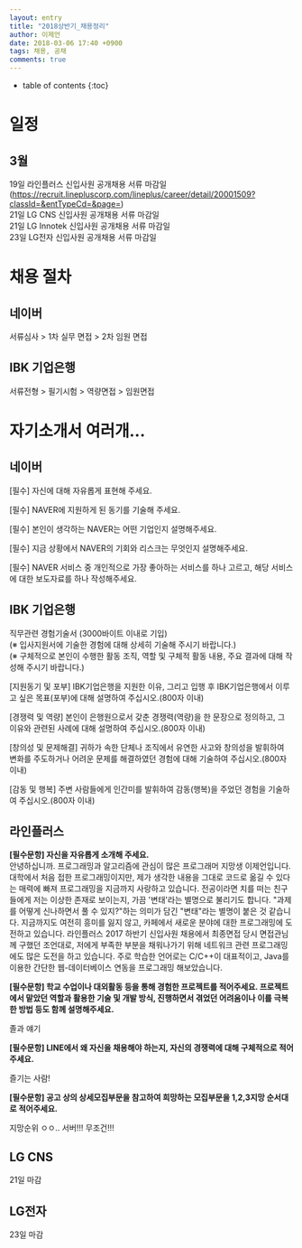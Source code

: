 ```yaml
---
layout: entry
title: "2018상반기_채용정리"
author: 이제언
date: 2018-03-06 17:40 +0900
tags: 채용, 공채
comments: true
---
```

* table of contents
{:toc}

# 일정

## 3월  
19일 라인플러스 신입사원 공개채용 서류 마감일  
(https://recruit.linepluscorp.com/lineplus/career/detail/20001509?classId=&entTypeCd=&page=)  
21일 LG CNS 신입사원 공개채용 서류 마감일  
21일 LG Innotek 신입사원 공개채용 서류 마감일  
23일 LG전자 신입사원 공개채용 서류 마감일

# 채용 절차

## 네이버

서류심사 > 1차 실무 면접 > 2차 임원 면접

## IBK 기업은행

서류전형 > 필기시험 > 역량면접 > 임원면접

# 자기소개서 여러개...

## 네이버

[필수] 자신에 대해 자유롭게 표현해 주세요.


[필수] NAVER에 지원하게 된 동기를 기술해 주세요.


[필수] 본인이 생각하는 NAVER는 어떤 기업인지 설명해주세요.


[필수] 지금 상황에서 NAVER의 기회와 리스크는 무엇인지 설명해주세요.


[필수] NAVER 서비스 중 개인적으로 가장 좋아하는 서비스를 하나 고르고, 해당 서비스에 대한 보도자료를 하나 작성해주세요.


## IBK 기업은행

직무관련 경험기술서 (3000바이트 이내로 기입)  
(※ 입사지원서에 기술한 경험에 대해 상세히 기술해 주시기 바랍니다.)  
(※ 구체적으로 본인이 수행한 활동 조직, 역할 및 구체적 활동 내용, 주요 결과에 대해 작성해 주시기 바랍니다.)

[지원동기 및 포부] IBK기업은행을 지원한 이유, 그리고 입행 후 IBK기업은행에서 이루고 싶은 목표(포부)에 대해 설명하여 주십시오.(800자 이내)  

[경쟁력 및 역량] 본인이 은행원으로서 갖춘 경쟁력(역량)을 한 문장으로 정의하고, 그 이유와 관련된 사례에 대해 설명하여 주십시오.(800자 이내)  

[창의성 및 문제해결] 귀하가 속한 단체나 조직에서 유연한 사고와 창의성을 발휘하여 변화를 주도하거나 어려운 문제를 해결하였던 경험에 대해 기술하여 주십시오.(800자 이내)  

[감동 및 행복] 주변 사람들에게 인간미를 발휘하여 감동(행복)을 주었던 경험을 기술하여 주십시오.(800자 이내)

## 라인플러스

**[필수문항] 자신을 자유롭게 소개해 주세요.**  
안녕하십니까. 프로그래밍과 알고리즘에 관심이 많은 프로그래머 지망생 이제언입니다. 대학에서 처음 접한 프로그래밍이지만, 제가 생각한 내용을 그대로 코드로 옮길 수 있다는 매력에 빠져 프로그래밍을 지금까지 사랑하고 있습니다. 전공이라면 치를 떠는 친구들에게 저는 이상한 존재로 보이는지, 가끔 '변태'라는 별명으로 불리기도 합니다. "과제를 어떻게 신나하면서 풀 수 있지?"하는 의미가 담긴 "변태"라는 별명이 붙은 것 같습니다. 지금까지도 여전히 흥미를 잃지 않고, 카페에서 새로운 분야에 대한 프로그래밍에 도전하고 있습니다. 라인플러스 2017 하반기 신입사원 채용에서 최종면접 당시 면접관님께 구했던 조언대로, 저에게 부족한 부분을 채워나가기 위해 네트워크 관련 프로그래밍에도 많은 도전을 하고 있습니다. 주로 학습한 언어로는 C/C++이 대표적이고, Java를 이용한 간단한 웹-데이터베이스 연동을 프로그래밍 해보았습니다.

**[필수문항] 학교 수업이나 대외활동 등을 통해 경험한 프로젝트를 적어주세요. 프로젝트에서 맡았던 역할과 활용한 기술 및 개발 방식, 진행하면서 겪었던 어려움이나 이를 극복한 방법 등도 함께 설명해주세요.**  

졸과 얘기

**[필수문항] LINE에서 왜 자신을 채용해야 하는지, 자신의 경쟁력에 대해 구체적으로 적어주세요.**  

즐기는 사람!

**[필수문항] 공고 상의 상세모집부문을 참고하여 희망하는 모집부문을 1,2,3지망 순서대로 적어주세요.**  

지망순위 ㅇㅇ.. 서버!!! 무조건!!!

## LG CNS

21일 마감

## LG전자

23일 마감

